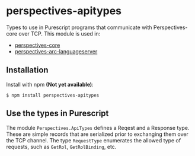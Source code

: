 # perspectives-apitypes
Types to use in Purescript programs that communicate with Perspectives-core over TCP. This module is used in:
* [perspectives-core](https://github.com/joopringelberg/perspectives-core)
* [perspectives-arc-languageserver](https://github.com/joopringelberg/perspectives-arc-languageserver)

## Installation
Install with npm **(Not yet available)**:

```
$ npm install perspectives-apitypes
```

## Use the types in Purescript
The module `Perspectives.ApiTypes` defines a Reqest and a Response type. These are simple records that are serialized prior to exchanging them over the TCP channel. The type `RequestType` enumerates the allowed type of requests, such as `GetRol`, `GetRolBinding`, etc.
